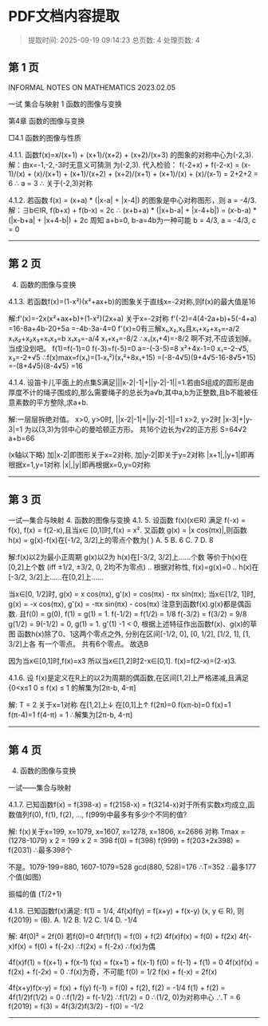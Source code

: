 # PDF文档内容提取
> 提取时间: 2025-09-19 09:14:23
> 总页数: 4
> 处理页数: 4

## 第 1 页

INFORMAL NOTES ON
MATHEMATICS
2023.02.05

一试 集合与映射
1 函数的图像与变换

第4章 函数的图像与变换

□4.1 函数的图像与性质

4.1.1. 函数f(x)=x/(x+1) + (x+1)/(x+2) + (x+2)/(x+3) 的图象的对称中心为(-2,3).
解：由x=-1,-2,-3时无意义可猜测
为(-2,3). 代入检验：
f(-2+x) + f(-2-x)
= (x-1)/(x) + (x)/(x+1) + (x+1)/(x+2) + (x+2)/(x+1) + (x+1)/(x) + (x)/(x-1)
= 2+2+2 = 6
∴ a = 3
∴ 关于(-2,3)对称

4.1.2. 若函数 f(x) = (x+a) * (|x-a| + |x-4|) 的图象是中心对称图形，则 a = -4/3.
解：∃b∈IR, f(b+x) + f(b-x) = 2c
∴ (x+b+a) * (|x+b-a| + |x-4+b|)
= (x-b-a) * (|x-b+a| + |x+4-b|) + 2c
周知 a+b=0, b-a=4b为一种可能
b = 4/3, a = -4/3, c = 0

---

## 第 2 页

4. 函数的图像与变换

4.1.3. 若函数f(x)=(1-x²)(x²+ax+b)的图象关于直线x=-2对称,则f(x)的最大值是16

解:f'(x)=-2x(x²+ax+b)+(1-x²)(2x+a)
关于x=-2对称
f'(-2)=4(4-2a+b)+5(-4+a)
=16-8a+4b-20+5a
=-4b-3a-4=0
f'(x)=0有三解x₁,x₂,x₃且x₁+x₂+x₃=-a/2
x₁x₂+x₂x₃+x₁x₃=b
x₁x₃=-a/4
x₁+x₃=-8/2
∴x₁(x₁+4)=-8/2
啊不对,不应该划掉。当成没划吧。
f(1)=f(-1)=0
f(-3)=f(-5)=0
a=-(-3-5)=8
x²+4x-1=0
x₁=-2-√5, x₃=-2+√5
∴f(x)max=f(x₁)=(1-x₁²)(x₁²+8x₁+15)
=(-8-4√5)(9+4√5-16-8√5+15)
=-(8+4√5)(8-4√5)
=16

4.1.4. 设笛卡儿平面上的点集S满足|||x-2|-1|+||y-2|-1||=1.若由S组成的圆形是由厚度不计的绳子围成的,那么需要绳子的总长为a√b,其中a,b为正整数,且b不能被任意素数的平方整除,求a+b.

解:一层层拆绝对值。
x>0, y>0时,
||x-2|-1|+||y-2|-1||=1
x>2, y>2时
|x-3|+|y-3|=1
为以(3,3)为邻中心的曼哈顿正方形。
共16个边长为√2的正方形
S=64√2
a+b=66

(x轴以下略)
加|x-2|即图形关于x=2对称,
加|y-2|即关于y=2对称
|x+1|,|y+1|即再根据x=1,y=1对称
|x|,|y|即再根据x=0,y=0对称

---

## 第 3 页

一试—集合与映射
4. 函数的图像与变换
4.1. 5. 设函数 f(x)(x∈R) 满足 f(-x) = f(x), f(x) = f(2-x),且当x∈ [0,1]时,f(x) = x².
又函数 g(x) = |x cos(πx)|,则函数h(x) = g(x)-f(x)在[-1/2, 3/2]上的零点个数为( )
A. 5
B. 6
C. 7
D. 8

解:f(x)以2为最小正周期
g(x)以2为
h(x)在[-3/2, 3/2]上……个数
等价于h(x)在[0,2]上个数
(iff ±1/2, ±3/2, 0, 2均不为零点)
.. 根据对称性, f(x)=g(x)=0
.. h(x)在[-3/2, 3/2]上……在[0,2]上……

当x∈[0, 1/2]时, g(x) = x cos(πx),
g'(x) = cos(πx) - πx sin(πx);
当x∈[1/2, 1]时, g(x) = -x cos(πx),
g'(x) = -πx sin(πx) - cos(πx)
注意到函数f(x).g(x)都是偶函数.
且f(0) = g(0), f(1) = g(1) = 1.
f(-1/2) = f(1/2) = 1/8
f(-3/2) = f(3/2) = 9/8
g(1/2) = 9(-1/2) = 0, g(1) = 1.
g'(1) -1 < 0,
根据上述特征作出函数f(x)、g(x)的草图
函数h(x)除了0、1这两个零点之外,
分别在区间[-1/2, 0], [0, 1/2], [1/2, 1], [1, 3/2]上各
有一个零点。
共有6个零点。
故选B

因为当x∈[0,1]时,f(x)=x3
所以当x∈[1,2]时2-x∈[0,1].
f(x)=f(2-x)=(2-x)3.

4.1.6. 设 f(x)是定义在R上的以2为周期的偶函数,在区间[1,2]上严格递减,且满足
{0<x≤1
0 ≤ f(x) ≤ 1
的解集为[2π-b, 4-π]

解:
T = 2
关于x=1对称
在[1,2]上↓
在[0,1]上↑
f(2π)=0 f(xπ-b)=0
f(x)=1 f(π-4)=1
f(4-π) = 1
∴解集为[2π-b, 4-π]

---

## 第 4 页

4. 函数的图像与变换

一试——集合与映射

4.1.7. 已知函数f(x) = f(398-x) = f(2158-x) = f(3214-x)对于所有实数x均成立,函数值列f(0), f(1), f(2), ..., f(999)中最多有多少个不同的值?

解: f(x)关于x=199, x=1079, x=1607,
x=1278, x=1806, x=2686 对称
Tmax = (1278-1079) x 2 = 199 x 2 = 398
f(0) = f(398)
f(999) = f(203+2x398) = f(2031)
∴最多398个

不是。1079-199=880, 1607-1079=528
gcd(880, 528)=176
∴T=352
∴最多177个值(如图)

振幅的值
(T/2+1)

4.1.8. 已知函数f(x)满足: f(1) = 1/4, 4f(x)f(y) = f(x+y) + f(x-y) (x, y ∈ R), 则f(2019) = (B).
A. 1/2
B. 1/2
C. 1/4
D. -1/4

解: 4f(0)² = 2f(0)
若f(0)=0
4f(1)f(1) = f(0) + f(2)
4f(x)f(x) = f(0) + f(2x)
4f(-x)f(x) = f(0) + f(-2x)
∴f(2x) = f(-2x)
∴f(x)为偶

4f(x)f(1) = f(x+1) + f(x-1)
f(x) = f(x+1) + f(x-1)
f(0) = f(-1) + f(1) = 0
4f(x)f(x) = f(2x) + f(-2x) = 0
∴f(x)为奇，不可能
f(0) = 1/2
f(x) + f(-x) = 2f(x)

4f(x+y)f(x-y) = f(x) + f(y)
f(-1) = f(0) + f(2),
f(2) = -1/4
f(1) + f(2) = 4f(1/2)f(1/2) = 0
∴f(1/2) = f(-1/2)
∴f(1/2) = 0
∴(1/2, 0)为对称中心
∴T = 6
f(2019) = f(3)
= 4f(3/2)f(3/2) - f(0)
= -1/2

---

